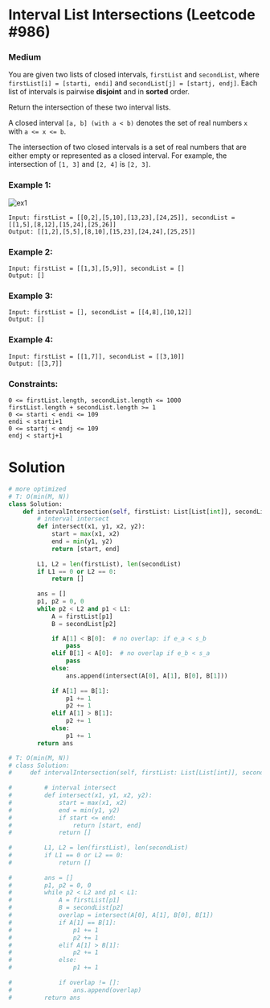 Interval List Intersections (Leetcode #986)
===============================
### Medium

You are given two lists of closed intervals, `firstList` and `secondList`, where `firstList[i] = [starti, endi]` and `secondList[j] = [startj, endj]`.
Each list of intervals is pairwise **disjoint** and in **sorted** order.

Return the intersection of these two interval lists.

A closed interval `[a, b] (with a < b)` denotes the set of real numbers `x` with `a <= x <= b`.

The intersection of two closed intervals is a set of real numbers that are either empty or represented as a closed interval. For example, the intersection of `[1, 3]`
and `[2, 4]` is `[2, 3]`.

 

### Example 1:
![ex1](https://assets.leetcode.com/uploads/2019/01/30/interval1.png)

```
Input: firstList = [[0,2],[5,10],[13,23],[24,25]], secondList = [[1,5],[8,12],[15,24],[25,26]]
Output: [[1,2],[5,5],[8,10],[15,23],[24,24],[25,25]]
```

### Example 2:
```
Input: firstList = [[1,3],[5,9]], secondList = []
Output: []
```

### Example 3:
```
Input: firstList = [], secondList = [[4,8],[10,12]]
Output: []
```

### Example 4:
```
Input: firstList = [[1,7]], secondList = [[3,10]]
Output: [[3,7]]
``` 

### Constraints:
```
0 <= firstList.length, secondList.length <= 1000
firstList.length + secondList.length >= 1
0 <= starti < endi <= 109
endi < starti+1
0 <= startj < endj <= 109
endj < startj+1
```

Solution
========

```python
# more optimized
# T: O(min(M, N))
class Solution:
    def intervalIntersection(self, firstList: List[List[int]], secondList: List[List[int]]) -> List[List[int]]:   
        # interval intersect
        def intersect(x1, y1, x2, y2):
            start = max(x1, x2)
            end = min(y1, y2)
            return [start, end]
            
        L1, L2 = len(firstList), len(secondList)
        if L1 == 0 or L2 == 0:
            return []
        
        ans = []
        p1, p2 = 0, 0
        while p2 < L2 and p1 < L1:
            A = firstList[p1]
            B = secondList[p2]

            if A[1] < B[0]:  # no overlap: if e_a < s_b
                pass
            elif B[1] < A[0]:  # no overlap if e_b < s_a
                pass
            else:
                ans.append(intersect(A[0], A[1], B[0], B[1]))
            
            if A[1] == B[1]:
                p1 += 1
                p2 += 1
            elif A[1] > B[1]:
                p2 += 1
            else:
                p1 += 1
        return ans

# T: O(min(M, N))
# class Solution:
#     def intervalIntersection(self, firstList: List[List[int]], secondList: List[List[int]]) -> List[List[int]]:
        
#         # interval intersect
#         def intersect(x1, y1, x2, y2):
#             start = max(x1, x2)
#             end = min(y1, y2)
#             if start <= end:
#                 return [start, end]
#             return []
            
#         L1, L2 = len(firstList), len(secondList)
#         if L1 == 0 or L2 == 0:
#             return []
        
#         ans = []
#         p1, p2 = 0, 0
#         while p2 < L2 and p1 < L1:
#             A = firstList[p1]
#             B = secondList[p2]
#             overlap = intersect(A[0], A[1], B[0], B[1])
#             if A[1] == B[1]:
#                 p1 += 1
#                 p2 += 1
#             elif A[1] > B[1]:
#                 p2 += 1
#             else:
#                 p1 += 1
                
#             if overlap != []:
#                 ans.append(overlap)
#         return ans
```
